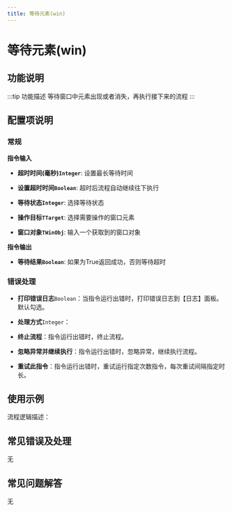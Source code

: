 ```yaml
---
title: 等待元素(win)
---
```


# 等待元素(win)

## 功能说明

:::tip 功能描述
等待窗口中元素出现或者消失，再执行接下来的流程
:::

## 配置项说明

### 常规

**指令输入**

- **超时时间(毫秒)`Integer`**: 设置最长等待时间

- **设置超时时间`Boolean`**: 超时后流程自动继续往下执行

- **等待状态`Integer`**: 选择等待状态

- **操作目标`TTarget`**: 选择需要操作的窗口元素

- **窗口对象`TWinObj`**: 输入一个获取到的窗口对象


**指令输出**

- **等待结果`Boolean`**: 如果为True返回成功，否则等待超时

### 错误处理

- **打印错误日志**`Boolean`：当指令运行出错时，打印错误日志到【日志】面板。默认勾选。

- **处理方式**`Integer`：

 - **终止流程**：指令运行出错时，终止流程。

 - **忽略异常并继续执行**：指令运行出错时，忽略异常，继续执行流程。

 - **重试此指令**：指令运行出错时，重试运行指定次数指令，每次重试间隔指定时长。

## 使用示例

流程逻辑描述：

## 常见错误及处理

无

## 常见问题解答

无


